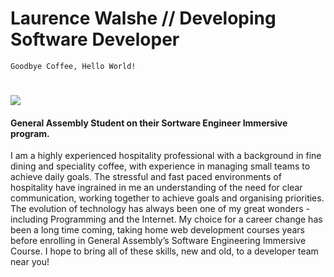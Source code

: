 # Laurence Walshe // Developing Software Developer

```
Goodbye Coffee, Hello World! 
```
# 

<img src="https://img.shields.io/badge/General%20Assembly-Software%20Engineering%20Immersive-%23F6201D"/>

#### General Assembly Student on their Sortware Engineer Immersive program.

I am a highly experienced hospitality professional with a background in fine dining and speciality coffee, with experience in managing small teams to achieve daily goals. The stressful and fast paced environments of hospitality have ingrained in me an understanding of the need for clear communication, working together to achieve goals and organising priorities. The evolution of technology has always been one of my great wonders - including Programming and the Internet. My choice for a career change has been a long time coming, taking home web development courses years before enrolling in General Assembly’s Software Engineering Immersive Course. I hope to bring all of these skills, new and old, to a developer team near you!


